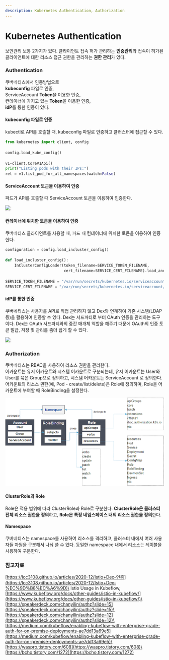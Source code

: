 ```yaml
---
description: Kubernetes Authentication, Authorization
---
```


# Kubernetes Authentication

보안관리 보통 2가지가 있다. 클라이언트 접속 허가 관리하는 **인증관리**와 접속이 허가된 클라이언트에 대한 리소스 접근 권한을 관리하는 **권한 관리**가 있다.

### Authentication

쿠버네티스에서 인증방법으로\
**kubeconfig** 파일로 인증,\
ServiceAccount **Token**을 이용한 인증,\
컨테이너에 가지고 있는 **Token**을 이용한 인증,\
**idP**를 통한 인증이 있다.

#### **kubeconfig 파일로 인증**

kubectl로 API를 호출할 때, kubeconfig 파일로 인증하고 클러스터에 접근할 수 있다.

```python
from kubernetes import client, config

config.load_kube_config()

v1=client.CoreV1Api()
print("Listing pods with their IPs:")
ret = v1.list_pod_for_all_namespaces(watch=False)
```

#### **ServiceAccount 토근을 이용하여 인증**

파드가 API를 호출할 때 ServiceAccount 토큰을 이용하여 인증한다.

![](https://lh3.googleusercontent.com/-J\_OJlc64iFI/YT8CxknqpYI/AAAAAAAAZ-g/SRXJuk\_cOsQ5WjuF9847gy0ay\_8bPNw7ACLcBGAsYHQ/w640-h344/image.png)

#### **컨테이너에 위치한 토큰을 이용하여 인증**

쿠버네티스 클라이언트를 사용할 때, 파드 내 컨테이너에 위치한 토큰을 이용하여 인증한다.

```python
configuration = config.load_incluster_config()
 
def load_incluster_config():
    InClusterConfigLoader(token_filename=SERVICE_TOKEN_FILENAME,
                          cert_filename=SERVICE_CERT_FILENAME).load_and_set()
 
SERVICE_TOKEN_FILENAME = "/var/run/secrets/kubernetes.io/serviceaccount/token"
SERVICE_CERT_FILENAME = "/var/run/secrets/kubernetes.io/serviceaccount/ca.crt"
```

#### **idP를 통한 인증**

쿠버네티스는 사용자를 API로 직접 관리하지 않고 Dex와 연계하여 기존 시스템(LDAP 등)을 활용하여 인증할 수 있다. Dex는 서드파티로 부터 OAuth 인증을  관리하는 도구이다. Dex는 OAuth 서드파티와의 중간 매개체 역할을 해주기 때문에 OAuth의 인증 토큰 발급, 저장 및 관리를 좀더 쉽게 할 수 있다.

![](https://lh3.googleusercontent.com/-pljSyqUavV8/YT8ET8BjzcI/AAAAAAAAZ-o/nPXUtBVyGfMt0KkBpM65iDc8qLcGwGFwgCLcBGAsYHQ/w640-h308/image.png)

### **Authorization**

쿠버네티스는 RBAC을 사용하여 리소스 권한을 관리한다.\
어카운트는 유저 어카운트와 시스템 어카운트로 구분되는데, 유저 어카운트는 User와 User를  묶은 Group으로 정의하고, 시스템 어카운트는 ServiceAccount 로 정의한다. 어카운트의 리소스 권한(예, Pod - create/list/delete)은 Role에 정의하며, Role을 어카운트에 부여할 때 RoleBinding을 설정한다.

![](<../.gitbook/assets/image (3).png>)

#### **ClusterRole과 Role**

Role은 적용 범위에 따라 ClusterRole과 Role로 구분한다. **ClusterRole은 클러스터 전체 리소스 권한을 정의**하고, **Role은 특정 네임스페이스 내의 리소스 권한을 정의**한다.

#### **Namespace**

쿠버네티스는 namespace를 사용하여 리소스를 격리하고, 클러스터 내에서 여러 사용자들 자원을 구분해서 나눠 쓸 수 있다. 동일한 namespace 내에서 리소스는 레이블을 사용하여 구분한다.

### 참고자료

[https://lcc3108.github.io/articles/2020-12/Istio+Dex-인증](https://lcc3108.github.io/articles/2020-12/Istio+Dex-%EC%9D%B8%EC%A6%9D)\
Istio Usage in Kubeflow, [https://www.kubeflow.org/docs/other-guides/istio-in-kubeflow/](https://www.kubeflow.org/docs/other-guides/istio-in-kubeflow/)\
[https://speakerdeck.com/chanyilin/authz?slide=15](https://speakerdeck.com/chanyilin/authz?slide=15)\
[https://speakerdeck.com/chanyilin/authz?slide=12](https://speakerdeck.com/chanyilin/authz?slide=12)\
[https://medium.com/kubeflow/enabling-kubeflow-with-enterprise-grade-auth-for-on-premise-deployments-ae7dd13a69e5](https://medium.com/kubeflow/enabling-kubeflow-with-enterprise-grade-auth-for-on-premise-deployments-ae7dd13a69e5)\
[https://waspro.tistory.com/608](https://waspro.tistory.com/608)\
[https://bcho.tistory.com/1272](https://bcho.tistory.com/1272)
